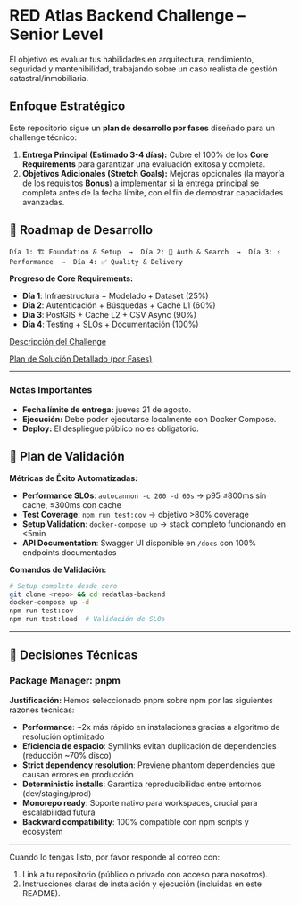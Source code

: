 # RED Atlas Backend Challenge – Senior Level

El objetivo es evaluar tus habilidades en arquitectura, rendimiento, seguridad y mantenibilidad, trabajando sobre un caso realista de gestión catastral/inmobiliaria.

## Enfoque Estratégico

Este repositorio sigue un **plan de desarrollo por fases** diseñado para un challenge técnico:

1.  **Entrega Principal (Estimado 3-4 días):** Cubre el 100% de los **Core Requirements** para garantizar una evaluación exitosa y completa.
2.  **Objetivos Adicionales (Stretch Goals):** Mejoras opcionales (la mayoría de los requisitos **Bonus**) a implementar si la entrega principal se completa antes de la fecha límite, con el fin de demostrar capacidades avanzadas.

## 📅 Roadmap de Desarrollo

```
Día 1: 🏗️ Foundation & Setup  →  Día 2: 🔐 Auth & Search  →  Día 3: ⚡ Performance  →  Día 4: ✅ Quality & Delivery
```

**Progreso de Core Requirements:**
- **Día 1**: Infraestructura + Modelado + Dataset (25%)
- **Día 2**: Autenticación + Búsquedas + Cache L1 (60%) 
- **Día 3**: PostGIS + Cache L2 + CSV Async (90%)
- **Día 4**: Testing + SLOs + Documentación (100%)

[Descripción del Challenge](docs/challenge-description.md)

[Plan de Solución Detallado (por Fases)](docs/plan-of-solution.md)

---

### Notas Importantes

-   **Fecha límite de entrega:** jueves 21 de agosto.
-   **Ejecución:** Debe poder ejecutarse localmente con Docker Compose.
-   **Deploy:** El despliegue público no es obligatorio.

## 🧪 Plan de Validación

**Métricas de Éxito Automatizadas:**
- **Performance SLOs**: `autocannon -c 200 -d 60s` → p95 ≤800ms sin cache, ≤300ms con cache
- **Test Coverage**: `npm run test:cov` → objetivo >80% coverage
- **Setup Validation**: `docker-compose up` → stack completo funcionando en <5min
- **API Documentation**: Swagger UI disponible en `/docs` con 100% endpoints documentados

**Comandos de Validación:**
```bash
# Setup completo desde cero
git clone <repo> && cd redatlas-backend
docker-compose up -d
npm run test:cov
npm run test:load  # Validación de SLOs
```

---

## 🔧 Decisiones Técnicas

### Package Manager: pnpm

**Justificación:** Hemos seleccionado pnpm sobre npm por las siguientes razones técnicas:

- **Performance**: ~2x más rápido en instalaciones gracias a algoritmo de resolución optimizado
- **Eficiencia de espacio**: Symlinks evitan duplicación de dependencies (reducción ~70% disco)
- **Strict dependency resolution**: Previene phantom dependencies que causan errores en producción
- **Deterministic installs**: Garantiza reproducibilidad entre entornos (dev/staging/prod)
- **Monorepo ready**: Soporte nativo para workspaces, crucial para escalabilidad futura
- **Backward compatibility**: 100% compatible con npm scripts y ecosystem

---

Cuando lo tengas listo, por favor responde al correo con:
1.  Link a tu repositorio (público o privado con acceso para nosotros).
2.  Instrucciones claras de instalación y ejecución (incluidas en este README).
